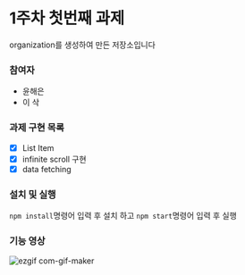 # 1주차 첫번째 과제

organization를 생성하여 만든 저장소입니다

### 참여자

- 윤해은
- 이 삭

### 과제 구현 목록

- [x] List Item
- [x] infinite scroll 구현
- [x] data fetching

### 설치 및 실행

`npm install`명령어 입력 후 설치 하고 `npm start`명령어 입력 후 실행

### 기능 영상

![ezgif com-gif-maker](https://user-images.githubusercontent.com/60437099/127156960-6db30b82-e524-47b4-a1e5-9b5a84e2189f.gif)
